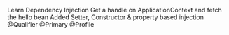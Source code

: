 Learn Dependency Injection
Get a handle on ApplicationContext and fetch the hello bean
Added Setter, Constructor & property based injection
@Qualifier
@Primary
@Profile
